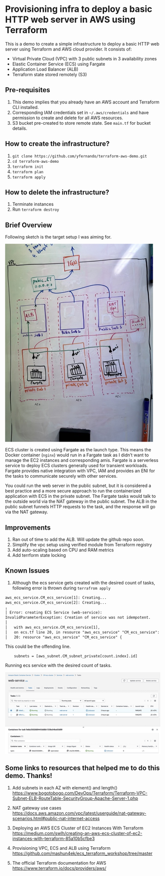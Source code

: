 

# Provisioning infra to deploy a basic HTTP web server in AWS using Terraform

This is a demo to create a simple infrastructure to deploy a basic HTTP web server using Terraform and AWS cloud provider. It consists of:

- Virtual Private Cloud (VPC) with 3 public subnets in 3 availability zones
- Elastic Container Service (ECS) using Fargate
- Application Load Balancer (ALB)
- Terraform state stored remotely (S3)

## Pre-requisites 
1. This demo implies that you already have an AWS account and Terraform CLI installed.
2. Corresponding IAM credentials set in `~/.aws/credentials` and have permission to create and delete for all AWS resources.
3. S3 bucket pre-created to store remote state. See `main.tf` for bucket details.

## How to create the infrastructure?
1. `git clone https://github.com/yfernando/terraform-aws-demo.git`
2. `cd terraform-aws-demo`
3. `terraform init`
4. `terraform plan`
5. `terraform apply`

## How to delete the infrastructure?
1. Terminate instances
2. Run `terraform destroy`

## Brief Overview
Following sketch is the target setup I was aiming for. 

![Target setup](./image/sketch.jpeg)

ECS cluster is created using Fargate as the launch type. This means the Docker container (`nginx`) would run in a Fargate task as I didn’t want to manage the EC2 instances and corresponding amis. Fargate is a serverless service to deploy ECS clusters generally used for transient workloads. Fargate provides native integration with VPC, IAM and provides an ENI for the tasks to communicate securely with other services.

You could run the web server in the public subnet, but it is considered a best practice and a more secure approach to run the containerized application with ECS in the private subnet. The Fargate tasks would talk to the outside world via the NAT gateway in the public subnet. The ALB in the public subnet funnels HTTP requests to the task, and the response will go via the NAT gateway.

## Improvements

1. Ran out of time to add the ALB. Will update the github repo soon.
2. Simplify the vpc setup using verified module from Terraform registry
3. Add auto-scaling based on CPU and RAM metrics
4. Add terrform state locking

## Known Issues

1. Although the ecs service gets created with the desired count of tasks, following error is thrown during `terrafrom apply` 

```
aws_ecs_service.CM_ecs_service[1]: Creating...
aws_ecs_service.CM_ecs_service[2]: Creating...
╷
│ Error: creating ECS Service (web-service): InvalidParameterException: Creation of service was not idempotent.
│
│   with aws_ecs_service.CM_ecs_service[1],
│   on ecs.tf line 20, in resource "aws_ecs_service" "CM_ecs_service":
│   20: resource "aws_ecs_service" "CM_ecs_service" {
```
This could be the offending line. 
```
    subnets = [aws_subnet.CM_subnet_private[count.index].id]
```

Running ecs service with the desired count of tasks.

![Running ecs service](./image/running_ecs_service.jpeg)

## Some links to resources that helped me to do this demo. Thanks! 

1. Add subnets in each AZ with element() and length()
https://www.bogotobogo.com/DevOps/Terraform/Terraform-VPC-Subnet-ELB-RouteTable-SecurityGroup-Apache-Server-1.php

2. NAT gateway use cases
https://docs.aws.amazon.com/vpc/latest/userguide/nat-gateway-scenarios.html#public-nat-internet-access

3. Deploying an AWS ECS Cluster of EC2 Instances With Terraform
https://medium.com/swlh/creating-an-aws-ecs-cluster-of-ec2-instances-with-terraform-85a10b5cfbe3

4. Provisioning VPC, ECS and ALB using Terraform
https://github.com/mashun4ek/ecs_terraform_workshop/tree/master

5. The official Terraform documentation for AWS
https://www.terraform.io/docs/providers/aws/
